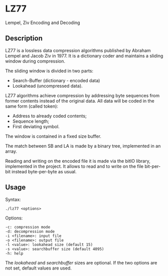 # LZ77
Lempel, Ziv Encoding and Decoding

## Description
LZ77 is a lossless data compression algorithms published by Abraham Lempel 
and Jacob Ziv in 1977. It is a dictionary coder and maintains a sliding window 
during compression.

The sliding window is divided in two parts: 
- Search-Buffer (dictionary - encoded data)
- Lookahead (uncompressed data).

LZ77 algorithms achieve compression by addressing byte sequences from former contents 
instead of the original data. All data will be coded in the same form (called token):
- Address to already coded contents; 
- Sequence length; 
- First deviating symbol.

The window is contained in a fixed size buffer.

The match between SB and LA is made by a binary tree, implemented in an array.

Reading and writing on the encoded file it is made via the bitIO library, implemented in the project. It allows to read and to write on the file bit-per-bit instead byte-per-byte as usual.

## Usage
Syntax:
```
./lz77 <options>
```
Options:  
```
-c: compression mode
-d: decompression mode
-i <filename>: input file
-o <filename>: output file
-l <value>: lookahead size (default 15)
-s <value>: searchbuffer size (default 4095)
-h: help
```
The *lookahead* and *searchbuffer* sizes are optional. If the two options are not set, default values are used.
